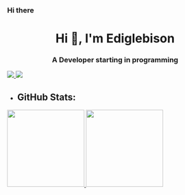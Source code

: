 ### Hi there 

<!--
**Ediglebison/Ediglebison** is a ✨ _special_ ✨ repository because its `README.md` (this file) appears on your GitHub profile.

Here are some ideas to get you started:

- 🔭 I’m currently working on ...
- 🌱 I’m currently learning ...
- 👯 I’m looking to collaborate on ...
- 🤔 I’m looking for help with ...
- 💬 Ask me about ...
- 📫 How to reach me: ...
- 😄 Pronouns: ...
- ⚡ Fun fact: ...
-->
<h1 align="center">Hi 👋, I'm Ediglebison</h1>
<h3 align="center">A Developer starting in programming</h3>

<p align="left">
</p>

 <div>
  <a href="https://www.linkedin.com/in/Ediglebison" target="_blank">
    <img src="https://img.shields.io/badge/-LinkedIn-%230077B5?style=for-the-badge&logo=linkedin&logoColor=white">
  </a>
  <a href = "mailto: ediglebison@gmail.com" target="_blank">
    <img src="https://img.shields.io/badge/-Gmail-%23E94134?style=for-the-badge&logo=gmail&logoColor=white">
  </a>
 </div>
 
- ## GitHub Stats:
<div>
 <a href="https://github.com/Ediglebison">
  <img height="180em" src="https://github-readme-stats.vercel.app/api?username=Ediglebison&show_icons=true&theme=tokyonight&include_all_commits=true&count_private=true"/>
  <img height="180em" src="https://github-readme-stats.vercel.app/api/top-langs/?username=Ediglebison&layout=compact&langs_count=16&theme=tokyonight"/>
 <a/>
</div>
